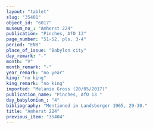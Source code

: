 ```yaml
---
layout: "tablet"
slug: "35401"
object_id: "6017"
museum_no_: "Amherst 224"
publication: "Pinches, AfO 13"
page_number: "51-52, pls. 3-4"
period: "ENB"
place_of_issue: "Babylon city"
day_remark: "-"
month: "V"
month_remark: "-"
year_remark: "no year"
king: "no king"
king_remark: "no king"
imported: "Melanie Gross (20/05/2017)"
publication_name: "Pinches, AfO 13 "
day_babylonian_: "4"
bibliography: "Mentioned in Landsberger 1965, 29-30."
title: "Amherst 224"
previous_item: "35404"
---
```

